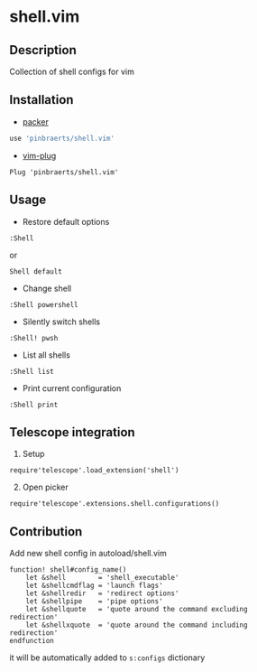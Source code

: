 # shell.vim
## Description
Collection of shell configs for vim

## Installation

- [packer](https://github.com/wbthomason/packer.nvim)
```lua
use 'pinbraerts/shell.vim'
```

- [vim-plug](https://github.com/junegunn/vim-plug)
```vim
Plug 'pinbraerts/shell.vim'
```

## Usage

- Restore default options
```
:Shell
```

or

```
Shell default
```

- Change shell
```
:Shell powershell
```

- Silently switch shells
```
:Shell! pwsh
```

- List all shells
```
:Shell list
```

- Print current configuration
```
:Shell print
```

## Telescope integration

1) Setup
```
require'telescope'.load_extension('shell')
```

2) Open picker
```
require'telescope'.extensions.shell.configurations()
```

## Contribution

Add new shell config in autoload/shell.vim
```
function! shell#config_name()
    let &shell        = 'shell_executable'
    let &shellcmdflag = 'launch flags'
    let &shellredir   = 'redirect options'
    let &shellpipe    = 'pipe options'
    let &shellquote   = 'quote around the command excluding redirection'
    let &shellxquote  = 'quote around the command including redirection'
endfunction
```

it will be automatically added to `s:configs` dictionary
 

